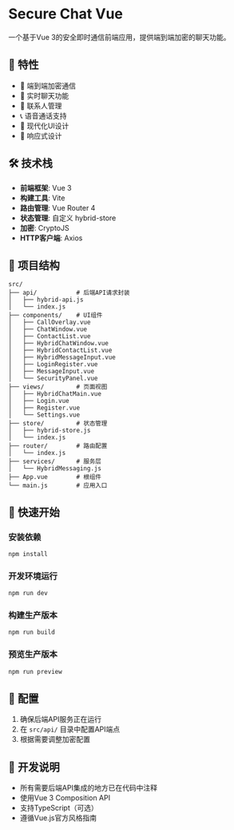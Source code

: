 # Secure Chat Vue

一个基于Vue 3的安全即时通信前端应用，提供端到端加密的聊天功能。

## 🚀 特性

- 🔐 端到端加密通信
- 💬 实时聊天功能
- 👥 联系人管理
- 📞 语音通话支持
- 🎨 现代化UI设计
- 📱 响应式设计

## 🛠️ 技术栈

- **前端框架**: Vue 3
- **构建工具**: Vite
- **路由管理**: Vue Router 4
- **状态管理**: 自定义 hybrid-store
- **加密**: CryptoJS
- **HTTP客户端**: Axios

## 📁 项目结构

```
src/
├── api/           # 后端API请求封装
│   ├── hybrid-api.js
│   └── index.js
├── components/    # UI组件
│   ├── CallOverlay.vue
│   ├── ChatWindow.vue
│   ├── ContactList.vue
│   ├── HybridChatWindow.vue
│   ├── HybridContactList.vue
│   ├── HybridMessageInput.vue
│   ├── LoginRegister.vue
│   ├── MessageInput.vue
│   └── SecurityPanel.vue
├── views/         # 页面视图
│   ├── HybridChatMain.vue
│   ├── Login.vue
│   ├── Register.vue
│   └── Settings.vue
├── store/         # 状态管理
│   ├── hybrid-store.js
│   └── index.js
├── router/        # 路由配置
│   └── index.js
├── services/      # 服务层
│   └── HybridMessaging.js
├── App.vue        # 根组件
└── main.js        # 应用入口
```

## 🚀 快速开始

### 安装依赖

```bash
npm install
```

### 开发环境运行

```bash
npm run dev
```

### 构建生产版本

```bash
npm run build
```

### 预览生产版本

```bash
npm run preview
```

## 🔧 配置

1. 确保后端API服务正在运行
2. 在 `src/api/` 目录中配置API端点
3. 根据需要调整加密配置

## 📝 开发说明

- 所有需要后端API集成的地方已在代码中注释
- 使用Vue 3 Composition API
- 支持TypeScript（可选）
- 遵循Vue.js官方风格指南


